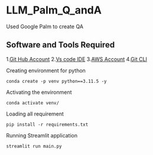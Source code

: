 # LLM_Palm_Q_andA
Used Google Palm to create QA 

## Software and Tools Required
1.[Git Hub Account](https://github.com/)
2.[Vs code IDE](https://code.visualstudio.com/)
3.[AWS Account](https://aws.amazon.com/)
4.[Git CLI](https://git-scm.com/book/en/v2/Getting-Started-The-Command-Line)

Creating environment for python
```
conda create -p venv python==3.11.5 -y
```
Activating the environment
```
conda activate venv/
```

Loading all requirement 
```
pip install -r requirements.txt
```
Running Streamlit application

```
streamlit run main.py
```



